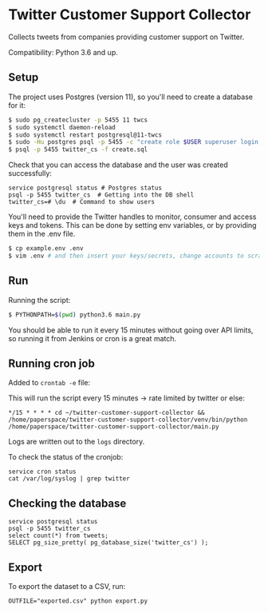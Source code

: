 # Twitter Customer Support Collector

Collects tweets from companies providing customer support on Twitter.

Compatibility: Python 3.6 and up.

## Setup

The project uses Postgres (version 11), so you'll need to create a database for it:

```bash
$ sudo pg_createcluster -p 5455 11 twcs
$ sudo systemctl daemon-reload
$ sudo systemctl restart postgresql@11-twcs
$ sudo -Hu postgres psql -p 5455 -c "create role $USER superuser login;" && sudo -Hu postgres psql -p 5455 -c "create database twitter_cs with owner $USER;"
$ psql -p 5455 twitter_cs -f create.sql
```

Check that you can access the database and the user was created successfully:
```
service postgresql status # Postgres status
psql -p 5455 twitter_cs  # Getting into the DB shell
twitter_cs=# \du  # Command to show users
```

You'll need to provide the Twitter handles to monitor, consumer and access keys and tokens.
This can be done by setting env variables, or by providing them in the .env file.

```bash
$ cp example.env .env
$ vim .env # and then insert your keys/secrets, change accounts to scrape
```

## Run

Running the script:

```bash
$ PYTHONPATH=$(pwd) python3.6 main.py
```

You should be able to run it every 15 minutes without going over API limits, so running it from Jenkins or cron is a great match.

## Running cron job

Added to `crontab -e` file:

This will run the script every 15 minutes → rate limited by twitter or else:
```
*/15 * * * * cd ~/twitter-customer-support-collector && /home/paperspace/twitter-customer-support-collector/venv/bin/python /home/paperspace/twitter-customer-support-collector/main.py
```
Logs are written out to the `logs` directory.

To check the status of the cronjob:
```
service cron status
cat /var/log/syslog | grep twitter
```

## Checking the database
```
service postgresql status
psql -p 5455 twitter_cs
select count(*) from tweets;
SELECT pg_size_pretty( pg_database_size('twitter_cs') );
```

## Export

To export the dataset to a CSV, run:
```shell script
OUTFILE="exported.csv" python export.py
```
